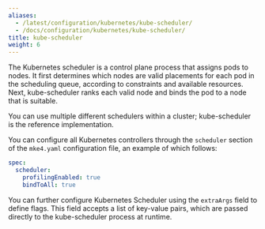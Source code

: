 ```yaml
---
aliases:
  - /latest/configuration/kubernetes/kube-scheduler/
  - /docs/configuration/kubernetes/kube-scheduler/
title: kube-scheduler
weight: 6
---
```


The Kubernetes scheduler is a control plane process that assigns pods to nodes.
It first determines which nodes are valid placements for each pod in the
scheduling queue, according to constraints and available resources. Next,
kube-scheduler ranks each valid node and binds the pod to a node that is
suitable.

You can use multiple different schedulers within a cluster; kube-scheduler is
the reference implementation.

You can configure all Kubernetes controllers through the `scheduler` section of
the `mke4.yaml` configuration file, an example of which follows:

```yaml
spec:
  scheduler:
    profilingEnabled: true
    bindToAll: true
```

You can further configure Kubernetes Scheduler using the `extraArgs` field to
define flags. This field accepts a list of key-value pairs, which are passed
directly to the kube-scheduler process at runtime.